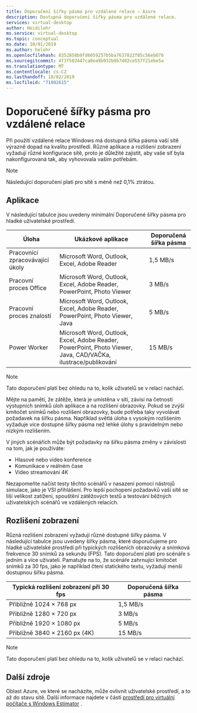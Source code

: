 ```yaml
---
title: Doporučení šířky pásma pro vzdálené relace – Azure
description: Dostupná doporučení šířky pásma pro vzdálené relace.
services: virtual-desktop
author: Heidilohr
ms.service: virtual-desktop
ms.topic: conceptual
ms.date: 10/01/2019
ms.author: helohr
ms.openlocfilehash: 8352858b9fd6059257b5ba7637822f85c56eb070
ms.sourcegitcommit: 4f3f502447ca8ea9b932b8b7402ce557f21ebe5a
ms.translationtype: MT
ms.contentlocale: cs-CZ
ms.lasthandoff: 10/02/2019
ms.locfileid: "71802615"
---
```

# <a name="bandwidth-recommendations-for-remote-sessions"></a>Doporučené šířky pásma pro vzdálené relace

Při použití vzdálené relace Windows má dostupná šířka pásma vaší sítě výrazně dopad na kvalitu prostředí. Různé aplikace a rozlišení zobrazení vyžadují různé konfigurace sítě, proto je důležité zajistit, aby vaše síť byla nakonfigurovaná tak, aby vyhovovala vašim potřebám.

>[!NOTE]
>Následující doporučení platí pro sítě s méně než 0,1% ztrátou.

## <a name="applications"></a>Aplikace

V následující tabulce jsou uvedeny minimální Doporučené šířky pásma pro hladké uživatelské prostředí. 

|Úloha        |Ukázkové aplikace                                                                                           |Doporučená šířka pásma|
|----------------|--------------------------------------------------------------------------------------------------------------|---------------------|
|Pracovníci zpracovávající úkoly     |Microsoft Word, Outlook, Excel, Adobe Reader                                                                  |1,5&nbsp;MB/s        |
|Pracovní proces Office   |Microsoft Word, Outlook, Excel, Adobe Reader, PowerPoint, Photo Viewer                                        |3&nbsp;MB/s          |
|Pracovní proces znalostí|Microsoft Word, Outlook, Excel, Adobe Reader, PowerPoint, Photo Viewer, Java                                  |5&nbsp;MB/s          |
|Power Worker    |Microsoft Word, Outlook, Excel, Adobe Reader, PowerPoint, Photo Viewer, Java, CAD/VAČKa, ilustrace/publikování|15&nbsp;MB/s         |

>[!NOTE]
>Tato doporučení platí bez ohledu na to, kolik uživatelů se v relaci nachází.

Mějte na paměti, že zátěže, která je umístěna v síti, závisí na četnosti výstupních snímků úloh aplikace a na rozlišení obrazovky. Pokud se zvýší kmitočet snímků nebo rozlišení obrazovky, bude potřeba taky vyvolávat požadavek na šířku pásma. Například světlá úloha s vysokým rozlišením vyžaduje více dostupné šířky pásma než lehké úlohy s pravidelným nebo nízkým rozlišením.

V jiných scénářích může být požadavky na šířku pásma změny v závislosti na tom, jak je používáte:

- Hlasové nebo video konference
- Komunikace v reálném čase
- Video streamování 4K

Nezapomeňte načíst testy těchto scénářů v nasazení pomocí nástrojů simulace, jako je VSI přihlášení. Pro lepší pochopení požadavků vaší sítě se liší velikost zatížení, spouštění zátěžových testů a testování běžných uživatelských scénářů ve vzdálených relacích. 

## <a name="display-resolutions"></a>Rozlišení zobrazení

Různá rozlišení zobrazení vyžadují různé dostupné šířky pásma. V následující tabulce jsou uvedeny šířky pásma, které doporučujeme pro hladké uživatelské prostředí při typických rozlišeních obrazovky a snímková frekvence 30 snímků za sekundu (FPS). Tato doporučení platí pro scénáře s jedním a více uživateli. Pamatujte na to, že scénáře zahrnující kmitočet snímků za 30 fps, jako je například čtení statického textu, vyžadují menší dostupnou šířku pásma. 

|Typická rozlišení zobrazení při 30 fps    |Doporučená šířka pásma|
|-----------------------------------------|---------------------|
|Přibližně 1024 × 768 px                      |1,5 MB/s             |
|Přibližně 1280 × 720 px                      |3 MB/s               |
|Přibližně 1920 × 1080 px                     |5 MB/s               |
|Přibližně 3840 × 2160 px (4K)                |15 MB/s              |

>[!NOTE]
>Tato doporučení platí bez ohledu na to, kolik uživatelů se v relaci nachází.

## <a name="additional-resources"></a>Další zdroje

Oblast Azure, ve které se nacházíte, může ovlivnit uživatelské prostředí, a to až do stavu sítě. Další informace najdete v části [prostředí pro virtuální počítače s Windows Estimator](https://azure.microsoft.com/services/virtual-desktop/assessment/) .
